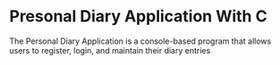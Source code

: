 # Presonal Diary Application With C
 The Personal Diary Application is a console-based program that allows users to register, login, and maintain their diary entries
